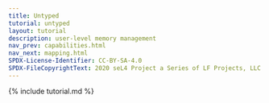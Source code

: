 ```yaml
---
title: Untyped
tutorial: untyped
layout: tutorial
description: user-level memory management
nav_prev: capabilities.html
nav_next: mapping.html
SPDX-License-Identifier: CC-BY-SA-4.0
SPDX-FileCopyrightText: 2020 seL4 Project a Series of LF Projects, LLC.
---
```

{% include tutorial.md %}
